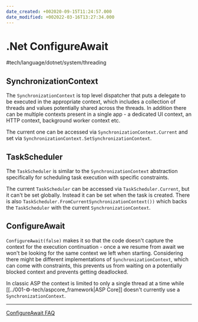 ```yaml
---
date_created: +002020-09-15T11:24:57.000
date_modified: +002022-03-16T13:27:34.000
---
```


# .Net ConfigureAwait

#tech/language/dotnet/system/threading  

## SynchronizationContext

The `SynchronizationContext` is top level dispatcher that puts a delegate to be executed in the appropriate context, which includes a collection of threads and values potentially shared across the threads.  In addition there can be multiple contexts present in a single app - a dedicated UI context, an HTTP context, background worker context etc.

The current one can be accessed via `SynchronizationContext.Current` and set via `SynchronizationContext.SetSynchronizationContext`.

## TaskScheduler

The `TaskScheduler` is similar to the `SynchronizationContext` abstraction specifically for scheduling task execution with specific constraints.

The current `TaskScheduler` can be accessed via `TaskScheduler.Current`, but it can't be set globally. Instead it can be set when the task is created. There is also `TaskScheduler.FromCurrentSynchronizationContext())` which backs the `TaskScheduler` with the current `SynchronizationContext`.

## ConfigureAwait

`ConfigureAwait(false)` makes it so that the code doesn't capture the context for the execution continuation - once a we resume from await we won't be looking for the same context we left when starting. Considering there might be different implementations of `SynchronizationContext`, which can come with constraints, this prevents us from waiting on a potentially blocked context and prevents getting deadlocked.

In classic ASP the context is limited to only a single thread at a time while [[../001-⚙-tech/aspcore_framework|ASP Core]] doesn't currently use a `SynchronizationContext`.

---

[ConfigureAwait FAQ](https://devblogs.microsoft.com/dotnet/configureawait-faq/)

